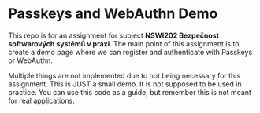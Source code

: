 # Passkeys and WebAuthn Demo

This repo is for an assignment for subject **NSWI202 Bezpečnost softwarových systémů v praxi**. The main point of this assignment is to create a demo page where we can register and authenticate with Passkeys or WebAuthn.

Multiple things are not implemented due to not being necessary for this assignment. This is JUST a small demo. It is not supposed to be used in practice. You can use this code as a guide, but remember this is not meant for real applications.
